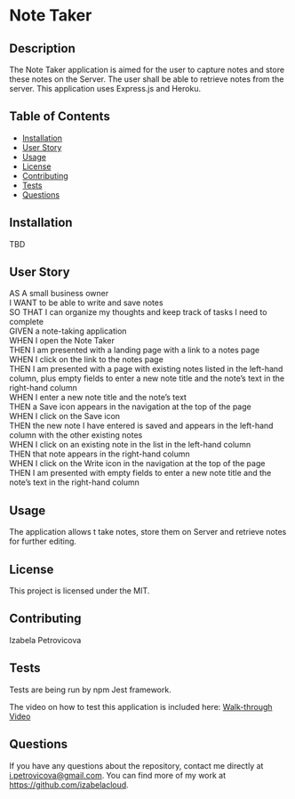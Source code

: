 # Note Taker 

## Description

The Note Taker application is aimed for the user to capture notes and store these notes on the Server. The user shall be able to retrieve notes from the server. This application uses Express.js and Heroku.

## Table of Contents

* [Installation](#installation)
* [User Story](#user-story)
* [Usage](#usage)
* [License](#license)
* [Contributing](#contributing)
* [Tests](#tests)
* [Questions](#questions)


## Installation 

TBD

## User Story 

AS A small business owner<br />
I WANT to be able to write and save notes<br />
SO THAT I can organize my thoughts and keep track of tasks I need to complete<br />
GIVEN a note-taking application<br />
WHEN I open the Note Taker<br />
THEN I am presented with a landing page with a link to a notes page<br />
WHEN I click on the link to the notes page<br />
THEN I am presented with a page with existing notes listed in the left-hand column, plus empty fields to enter a new note title and the note’s text in the right-hand column<br />
WHEN I enter a new note title and the note’s text<br />
THEN a Save icon appears in the navigation at the top of the page<br />
WHEN I click on the Save icon<br />
THEN the new note I have entered is saved and appears in the left-hand column with the other existing notes<br />
WHEN I click on an existing note in the list in the left-hand column<br />
THEN that note appears in the right-hand column<br />
WHEN I click on the Write icon in the navigation at the top of the page<br />
THEN I am presented with empty fields to enter a new note title and the note’s text in the right-hand column<br />


## Usage

The application allows t take notes, store them on Server and retrieve notes for further editing. 

## License

This project is licensed under the MIT.

## Contributing

Izabela Petrovicova

## Tests

Tests are being run by npm Jest framework.

The video on how to test this application is included here: 
[Walk-through Video](TBD)

## Questions

If you have any questions about the repository, contact me directly at i.petrovicova@gmail.com. You can find more of my work at https://github.com/izabelacloud.


